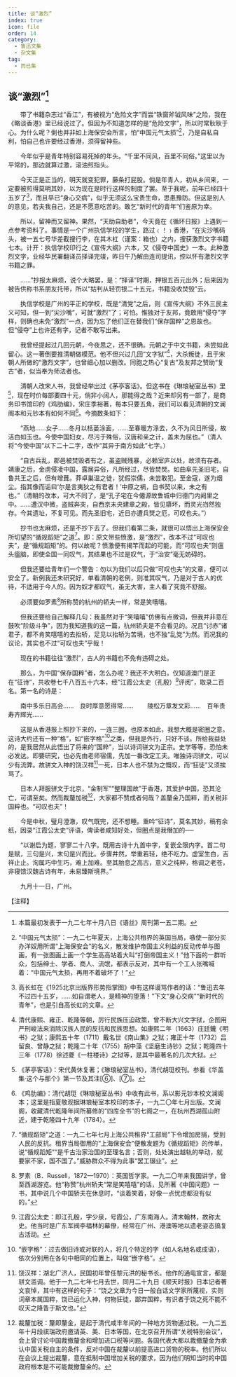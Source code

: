 ```yaml
---
title: 谈“激烈”
index: true
icon: file
order: 14
category:
  - 鲁迅文集
  - 杂文集
tag:  
  - 而已集
---
```


## 谈“激烈”[^①]

　　带了书籍杂志过“香江”，有被视为“危险文字”而尝“铁窗斧钺风味”之险，我在《略谈香港》里已经说过了。但因为不知道怎样的是“危险文字”，所以时常耿耿于心。为什么呢？倒也并非如上海保安会所言，怕“中国元气太损”[^②]，乃是自私自利，怕自己也许要经过香港，须得留神些。

　　今年似乎是青年特别容易死掉的年头。“千里不同风，百里不同俗。”这里以为平常的，那边就算过激，滚油煎指头。

　　今天正是正当的，明天就变犯罪，藤条打屁股。倘是年青人，初从乡间来，一定要被煎得莫明其妙，以为现在是时行这样的制度了罢。至于我呢，前年已经四十五岁了[^③]，而且早已“身心交病”，似乎无须这么宝贵生命，思患豫防。但这是别人的意见，若夫我自己，还是不愿意吃苦的。敢乞“新时代的青年”们鉴原为幸。

　　所以，留神而又留神。果然，“天助自助者”，今天竟在《循环日报》上遇到一点参考资料了。事情是一个广州执信学校的学生，路过﹙！﹚香港，“在尖沙嘴码头，被一五七号华差截搜行李，在其木杠（谨案：箱也）之内，搜获激烈文字书籍七本。计开：执信学校印行之《宣传大纲》六本，又《侵夺中国史》一本。此种激烈文字，业经华民署翻译员择译完竣，昨日午乃解由连司提讯，控以怀有激烈文字书籍之罪。

　　……”抄报太麻烦，说个大略罢，是：“择译”时期，押银五百元出外；后来因为被告供称书系朋友托带，所以“姑判从轻罚银二十五元，书籍没收焚毁”云。

　　执信学校是广州的平正的学校，既是“清党”之后，则《宣传大纲》不外三民主义可知，但一到“尖沙嘴”，可就“激烈”了；可怕。惟独对于友邦，竟敢用“侵夺”字样，则确也未免“激烈”一点，因为忘了他们正在替我们“保存国粹”之恩故也。但“侵夺”上也许还有字，记者不敢写出来。

　　我曾经提起过几回元朝，今夜思之，还不很确。元朝之于中文书籍，未尝如此留心。这一著倒要推清朝做模范。他不但兴过几回“文字狱”[^④]，大杀叛徒，且于宋朝人所做的“激烈文字”，也曾细心加以删改。同胞之热心“复古”及友邦之赞助“复古”者，似当奉为师法者也。

　　清朝人改宋人书，我曾经举出过《茅亭客话》。但这书在《琳琅秘室丛书》里[^⑤]，现在时价每部要四十元，倘非小阔人，那能得之哉？近来却另有一部了，是商务印书馆印的《鸡肋编》，宋庄季裕著，每本只要五角，我们可以看见清朝的文澜阁本和元钞本有如何不同[^⑥]。今摘数条如下：

　　“燕地……女子……冬月以栝蒌涂面，……至春暖方涤去，久不为风日所侵，故洁白如玉也。今使中国妇女，尽污于殊俗，汉唐和亲之计，盖未为屈也。”（清人将“今使中国”以下二十二字，改作“其异于南方如此”七字。）

　　“自古兵乱，郡邑被焚毁者有之，虽盗贼残暴，必赖室庐以处，故须有存者。靖康之后，金虏侵凌中国，露居异俗，凡所经过，尽皆焚燹。如曲阜先圣旧宅，自鲁共王之后，但有增葺。莽卓巢温之徒，犹假崇儒，未尝敢犯。至金寇，遂为烟尘。指其像而诟曰‘尔是言夷狄之有君者！’中原之祸，自书契以来，未之有也。”（清朝的改本，可大不同了，是“孔子宅在今僊源故鲁城中归德门内阙里之中。……遭汉中微，盗贼奔突，自西京未央建章之殿，皆见隳坏，而灵光岿然独存。今其遗址，不复可见。而先圣旧宅，近日亦遭兵燹之厄，可叹也夫。”）

　　抄书也太麻烦，还是不抄下去了。但我们看第二条，就很可以悟出上海保安会所切望的“循规蹈矩”之道[^⑦]。即：原文带些愤激，是“激烈”，改本不过“可叹也夫”，是“循规蹈矩”的。何以故呢？愤激便有揭竿而起的可能，而“可叹也夫”则瘟头瘟脑，即使全国一同叹气，其结果也不过是叹气，于“治安”毫无妨碍的。

　　但我还要给青年们一个警告：勿以为我们以后只做“可叹也夫”的文章，便可以安全了。新例我还未研究好，单看清朝的老例，则准其叹气，乃是对于古人的优待，不适用于今人的。因为奴才都叹气，虽无大害，主人看了究竟不舒服。

　　必须要如罗素[^⑧]所称赞的杭州的轿夫一样，常是笑嘻嘻。

　　但我还要给自己解释几句：我虽然对于“笑嘻嘻”仿佛有点微词，但我并非意在鼓吹“阶级斗争”，因为我知道我的这一篇，杭州轿夫是不会看见的。况且“讨赤”诸君子，都不肯笑嘻嘻的去抬轿，足见以抬轿为苦境，也不独“乱党”为然。而况我的议论，其实也不过“可叹也夫”乎哉！

　　现在的书籍往往“激烈”，古人的书籍也不免有违碍之处。

　　那么，为中国“保存国粹”者，怎么办呢？我还不大明白。仅知道澳门是正在“征诗”，共收卷七千八百五十六本，经“江霞公太史（孔殷）[^⑨]评阅”，取录二百名。第一名的诗是：

　　南中多乐日高会……　良时厚意愿得常……
　　陵松万章发文彩……　百年贵寿齐辉光……

　　这是从香港报上照抄下来的，一连三圈，也原本如此，我想大概是密圈之意。这诗大约还有一种“格”，如“嵌字格”[^⑩]之类，但我是外行，只好不谈。所给我益处的，是我居然从此悟出了将来的“国粹”，当以诗词骈文为正宗。史学等等，恐怕未必发达。即要研究，也必先由老师宿儒，先加一番改定工夫。唯独诗词骈文，可以少有流弊。故骈文入神的饶汉祥[^11]一死，日本人也不禁为之慨叹，而“狂徒”又须挨骂了。

　　日本人拜服骈文于北京，“金制军”“整理国故”于香港，其爱护中国，恐其沦亡，可谓至矣。然而裁釐加税[^12]，大家都不赞成者何哉？盖釐金乃国粹，而关税非国粹也。“可叹也夫”！

　　今是中秋，璧月澄澈，叹气既完，还不想睡。重吟“征诗”，莫名其妙，稿有余纸，因录“江霞公太史”评语，俾读者咸知好处，但圈点是我僭加的──

　　“以谢启为题，寥寥二十八字。既用古诗十九首中字，复嵌全限内字。首二句是赋，三句是兴，末句是兴而比。步骤井然，举重若轻，绝不吃力。虚室生白，吉祥止止。洵属巧中生巧，难上加难。至其胎息之高古，意义之纯粹，格调之老苍，非寝馈汉魏古诗有年，未易臻斯境界。”

　　九月十一日，广州。

【注释】

[^①]:本篇最初发表于一九二七年十月八日《语丝》周刊第一五二期。

[^②]:“中国元气太损”：一九二七年夏天，上海公共租界的英国当局，嗾使一部分买办洋奴用所谓“上海保安会”的名义，散发维护帝国主义利益的反动传单与图画，有一张图画上画一个学生高高站着大叫“打倒帝国主义！”他下面的一群听众，包括绅士、学者、商人、流氓，都表示反对，其中有一个工人张嘴喊着：“中国元气太损，再用不着破坏了！”

[^③]:高长虹在《1925北京出版界形势指掌图》中有这样谩骂作者的话：“鲁迅去年不过四十五岁，……如自谓老人，是精神的堕落！”下文“身心交病”“新时代的青年”，也是引自高长虹的文章。

[^④]:清代康熙、雍正、乾隆等朝，厉行民族压迫政策，曾不断大兴文字狱，企图用严刑峻法来消除汉族人民的反抗和民族思想。如康熙二年（1663）庄廷鑨《明书》之狱；康熙五十年（1711）戴名世《南山集》之狱；雍正十年（1732）吕留良、曾静之狱；乾隆二十年（1755）胡中藻《坚磨生诗钞》之狱；乾隆四十三年（1778）徐述夔《一柱楼诗》之狱等，是其中最著名的几次大狱。

[^⑤]:《茅亭客话》：宋代黄休复著；《琳琅秘室丛书》，清代胡珽校刊。参看《华盖集·这个与那个》第一节及其注[⑥]、[⑦]。

[^⑥]:《鸡肋编》：清代胡珽《琳琅秘室丛书》中收有此书，系以影元钞本校文澜阁本；这里是指夏敬观据琳琅秘室本校印的本子，一九二〇年七月出版。文澜阁，收藏清代乾隆年间所纂修的“四库全书”的七阁之一，在杭州西湖孤山附近，建于乾隆四十九年（1784）。

[^⑦]:“循规蹈矩”之道：一九二七年七月上海公共租界“工部局”下令增加房捐，受到人民的反抗。租界当局御用的“上海保安会”便散发题为《循规蹈矩》的传单，说“循规蹈矩”“是千古治家治国的至理名言；否则，处处演出越轨的举动，就要家不家，国不国了。”威胁群众不得为此事“罢工辍业”。

[^⑧]:罗素（B．Russell，1872—1970）：英国哲学家。一九二〇年来我国讲学，曾至西湖游览。他“称赞”杭州轿夫“常是笑嘻嘻”的话，见所著《中国问题》一书，其中说几个中国轿夫在休息时，“谈着笑着，好像一点忧虑都没有似的。”

[^⑨]:江霞公太史：即江孔殷，字少泉，号霞公，广东南海人。清末翰林，故称太史。他当时是广东军阀李福林的幕僚，经常在广州、港澳等地以遗老姿态搞复古活动。

[^⑩]:“嵌字格”：过去做旧诗或对联的人，将几个特定的字（如人名地名或成语），依次分别用在各句中相同的位置上，叫做“嵌字格”。

[^11]:饶汉祥：湖北广济人，民国初年曾任黎元洪的秘书长。他作的通电宣言，都是骈文滥调。他于一九二七年七月去世，同月二十九日《顺天时报》日本记者著文哀悼，其中有这样的句子：“饶之文章为今日一般白话文学家所蔑视，实则词章本属国粹，饶已运化入神，何物狂徒，鄙弃国粹，有识者于饶之死不能不叹天之降眚于斯文也。”

[^12]:裁釐加税：釐即釐金，是起于清代咸丰年间的一种地方货物通过税。一九二五年十月段祺瑞政府邀请英、美、日本等国，在北京召开所谓“关税特别会议”，会上曾讨论中国裁撤釐金和增加进口税等问题。各国代表大都以裁撤釐金为承认中国关税自主的条件，反对中国在裁釐以前提高进口货物的税率。他们所以在会议上提出裁釐，意在抵制中国增加关税的要求，因为他们明知当时的中国政府根本是不可能裁撤釐金的。
